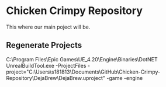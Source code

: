 # Chicken Crimpy Repository
 This where our main poject will be.


## Regenerate Projects
C:\Program Files\Epic Games\UE_4.20\Engine\Binaries\DotNET
UnrealBuildTool.exe -ProjectFiles -project="C:\Users\s181813\Documents\GitHub\Chicken-Crimpy-Repository\DejaBrew\DejaBrew.uproject" -game -engine